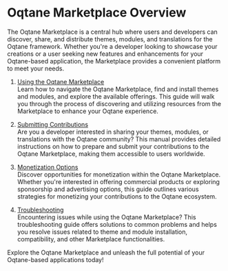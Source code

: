 # Oqtane Marketplace Overview

The Oqtane Marketplace is a central hub where users and developers can discover,
share, and distribute themes, modules, and translations for the Oqtane framework.
Whether you're a developer looking to showcase your creations
or a user seeking new features and enhancements for your Oqtane-based application,
the Marketplace provides a convenient platform to meet your needs.

1. [Using the Oqtane Marketplace](using-oqtane-marketplace.md)  
    Learn how to navigate the Oqtane Marketplace,
    find and install themes and modules, and explore the available offerings.
    This guide will walk you through the process of discovering
    and utilizing resources from the Marketplace to enhance your Oqtane experience.

2. [Submitting Contributions](submitting-contributions.md)  
    Are you a developer interested in sharing your themes, modules,
    or translations with the Oqtane community?
    This manual provides detailed instructions on how to prepare
    and submit your contributions to the Oqtane Marketplace,
    making them accessible to users worldwide.

3. [Monetization Options](monetization.md)  
    Discover opportunities for monetization within the Oqtane Marketplace.
    Whether you're interested in offering commercial products
    or exploring sponsorship and advertising options,
    this guide outlines various strategies for monetizing
    your contributions to the Oqtane ecosystem.

4. [Troubleshooting](troubleshooting.md)  
    Encountering issues while using the Oqtane Marketplace?
    This troubleshooting guide offers solutions to common problems
    and helps you resolve issues related to theme and module installation,
    compatibility, and other Marketplace functionalities.

Explore the Oqtane Marketplace and unleash the full potential
of your Oqtane-based applications today!
